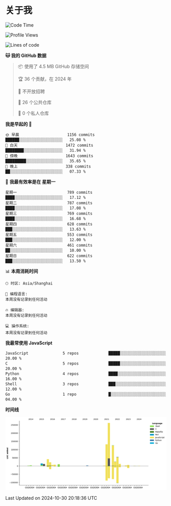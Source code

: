 # 关于我

<!--START_SECTION:waka-->
![Code Time](http://img.shields.io/badge/Code%20Time-890%20hrs%2053%20mins-blue)

![Profile Views](http://img.shields.io/badge/%E4%B8%AA%E4%BA%BA%E8%B5%84%E6%96%99%E8%A7%82%E7%9C%8B%E6%AC%A1%E6%95%B0-1-blue)

![Lines of code](https://img.shields.io/badge/%E4%BB%8E%E3%80%8CHello%20World%E3%80%8D%E8%B5%B7%E6%88%91%E5%B7%B2%E7%BB%8F%E5%86%99%E4%BA%86-746.9%20thousand%20%E8%A1%8C%E4%BB%A3%E7%A0%81-blue)

**🐱 我的 GitHub 数据** 

> 📦  使用了 4.5 MB GitHub 存储空间 
 > 
> 🏆 36 个贡献，在 2024 年
 > 
> 🚫 不开放招聘
 > 
> 📜 26 个公共仓库 
 > 
> 🔑 0 个私人仓库 
 > 
**我是早起的 🐤** 

```text
🌞 早晨                     1156 commits        ██████░░░░░░░░░░░░░░░░░░░   25.08 % 
🌆 白天                     1472 commits        ████████░░░░░░░░░░░░░░░░░   31.94 % 
🌃 傍晚                     1643 commits        █████████░░░░░░░░░░░░░░░░   35.65 % 
🌙 晚上                     338 commits         ██░░░░░░░░░░░░░░░░░░░░░░░   07.33 % 
```
📅 **我最有效率是在 星期一** 

```text
星期一                      789 commits         ████░░░░░░░░░░░░░░░░░░░░░   17.12 % 
星期二                      787 commits         ████░░░░░░░░░░░░░░░░░░░░░   17.08 % 
星期三                      769 commits         ████░░░░░░░░░░░░░░░░░░░░░   16.68 % 
星期四                      628 commits         ███░░░░░░░░░░░░░░░░░░░░░░   13.63 % 
星期五                      553 commits         ███░░░░░░░░░░░░░░░░░░░░░░   12.00 % 
星期六                      461 commits         ██░░░░░░░░░░░░░░░░░░░░░░░   10.00 % 
星期日                      622 commits         ███░░░░░░░░░░░░░░░░░░░░░░   13.50 % 
```


📊 **本周消耗时间** 

```text
🕑︎ 时区: Asia/Shanghai

💬 编程语言: 
本周没有记录到任何活动

🔥 编辑器: 
本周没有记录到任何活动

💻 操作系统: 
本周没有记录到任何活动
```

**我最常使用 JavaScript** 

```text
JavaScript               5 repos             █████░░░░░░░░░░░░░░░░░░░░   20.00 % 
C                        5 repos             █████░░░░░░░░░░░░░░░░░░░░   20.00 % 
Python                   4 repos             ████░░░░░░░░░░░░░░░░░░░░░   16.00 % 
Shell                    3 repos             ███░░░░░░░░░░░░░░░░░░░░░░   12.00 % 
Go                       1 repo              █░░░░░░░░░░░░░░░░░░░░░░░░   04.00 % 
```



**时间线**

![Lines of Code chart](https://raw.githubusercontent.com/Arondight/Arondight/master/assets/bar_graph.png)


 Last Updated on 2024-10-30 20:18:36 UTC
<!--END_SECTION:waka-->
